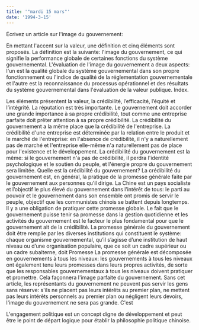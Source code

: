 ```yaml
---
title: '"mardi 15 mars"'
date: '1994-3-15'
---
```


Écrivez un article sur l'image du gouvernement:

En mettant l'accent sur la valeur, une définition et cinq éléments sont proposés. La définition est la suivante: l'image du gouvernement, ce qui signifie la performance globale de certaines fonctions du système gouvernemental. L'évaluation de l'image du gouvernement a deux aspects: l'un est la qualité globale du système gouvernemental dans son propre fonctionnement ou l'indice de qualité de la réglementation gouvernementale et l'autre est la reconnaissance du processus opérationnel et des résultats du système gouvernemental dans l'évaluation de la valeur publique. Index.

Les éléments présentent la valeur, la crédibilité, l’efficacité, l’équité et l’intégrité. La réputation est très importante. Le gouvernement doit accorder une grande importance à sa propre crédibilité, tout comme une entreprise parfaite doit prêter attention à sa propre crédibilité. La crédibilité du gouvernement a la même place que la crédibilité de l'entreprise. La crédibilité d'une entreprise est déterminée par la relation entre le produit et le marché de l'entreprise: en l'absence de crédibilité, il n'y a naturellement pas de marché et l'entreprise elle-même n'a naturellement pas de place pour l'existence et le développement. La crédibilité du gouvernement est la même: si le gouvernement n'a pas de crédibilité, il perdra l'identité psychologique et le soutien du peuple, et l'énergie propre du gouvernement sera limitée. Quelle est la crédibilité du gouvernement? La crédibilité du gouvernement est, en général, la pratique de la promesse générale faite par le gouvernement aux personnes qu’il dirige. La Chine est un pays socialiste et l’objectif le plus élevé du gouvernement dans l’intérêt de tous: le parti au pouvoir et le gouvernement dans son ensemble ont promis de servir le peuple, objectif que les communistes chinois se battent depuis longtemps. Il y a une obligation de pratiquer cette promesse globale. Le fait que le gouvernement puisse tenir sa promesse dans la gestion quotidienne et les activités du gouvernement est le facteur le plus fondamental pour que le gouvernement ait de la crédibilité. La promesse générale du gouvernement doit être remplie par les diverses institutions qui constituent le système: chaque organisme gouvernemental, qu’il s’agisse d’une institution de haut niveau ou d’une organisation populaire, que ce soit un cadre supérieur ou un cadre subalterne, doit Promesse La promesse générale est décomposée en gouvernements à tous les niveaux: les gouvernements à tous les niveaux ont également tenu leurs promesses dans leurs propres activités, de sorte que les responsables gouvernementaux à tous les niveaux doivent pratiquer et promettre. Cela façonnera l'image parfaite du gouvernement. Sans cet article, les représentants du gouvernement ne peuvent pas servir les gens sans réserve: s'ils ne placent pas leurs intérêts au premier plan, ne mettent pas leurs intérêts personnels au premier plan ou négligent leurs devoirs, l'image du gouvernement ne sera pas grande. C'est

L'engagement politique est un concept digne de développement et peut être le point de départ logique pour établir la philosophie politique chinoise.

